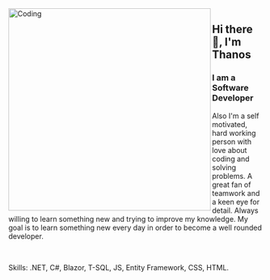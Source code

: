 <img align="left" alt="Coding" width="400" src="https://gifdb.com/images/high/animated-man-computer-coding-nae6mec378lsg1i3.gif">  

## Hi there 🖖, I'm Thanos

### I am a Software Developer     

Also I'm a self motivated, hard working person with love about coding and solving problems. A great fan of teamwork and a keen eye for detail. Always willing to learn something new and trying to improve my knowledge. My goal is to learn something new every day in order to become a well rounded developer.

<br/>

Skills: .NET, C#, Blazor, T-SQL, JS, Entity Framework, CSS, HTML.
